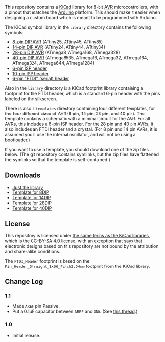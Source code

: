This repository contains a [KiCad][1] library for 8-bit [AVR][2]
microcontrollers, with a pinout that matches the [Arduino][3]
platform.  This should make it easier when designing a custom board
which is meant to be programmed with Arduino.

The KiCad symbol library in the `library` directory contains the
following symbols:

* [8-pin DIP AVR][4] (ATtiny25, ATtiny45, ATtiny85)
* [14-pin DIP AVR][4] (ATtiny24, ATtiny44, ATtiny84)
* [28-pin DIP AVR][5] (ATmega8, ATmega168, ATmega328)
* [40-pin DIP AVR][6] (ATmega8535, ATmega16, ATmega32, ATmega164, ATmega324, ATmega644, ATmega1284)
* [6-pin ISP header][7]
* [10-pin ISP header][7]
* [6-pin "FTDI" (serial) header][8]

Also in the `library` directory is a KiCad footprint library
containing a footprint for the FTDI header, which is a standard 6-pin
header with the pins labeled on the silkscreen.

There is also a `templates` directory containing four different
templates, for the four different sizes of AVR (8 pin, 14 pin, 28 pin,
and 40 pin).  The template contains a schematic with a minimal circuit
for the AVR.  For all AVRs, this includes a 6-pin ISP header.  For the
28 pin and 40 pin AVRs, it also includes an FTDI header and a
crystal.  (For 8 pin and 14 pin AVRs, it is assumed you'll use the
internal oscillator, and will not be using a bootloader.)

If you want to use a template, you should download one of the zip
files below.  (The git repository contains symlinks, but the zip files
have flattened the symlinks so that the template is self-contained.)

## Downloads

* [Just the library][11]
* [Template for 8DIP][12]
* [Template for 14DIP][13]
* [Template for 28DIP][14]
* [Template for 40DIP][15]

## License

This repository is licensed under [the same terms as the KiCad
libraries][9], which is the [CC-BY-SA 4.0][10] license, with an
exception that says that electronic designs based on this repository
are not bound by the attribution and share-alike conditions.

The `FTDI_Header` footprint is based on the
`Pin_Header_Straight_1x06_Pitch2.54mm` footprint from the KiCad
library.

## Change Log

### 1.1

* Made `AREF` pin Passive.
* Put a 0.1μF capacitor between `AREF` and `GND`.  (See [this thread][16].)

### 1.0

* Initial release.

[1]: http://kicad-pcb.org/
[2]: https://en.wikipedia.org/wiki/Atmel_AVR
[3]: https://www.arduino.cc/
[4]: https://github.com/damellis/attiny
[5]: https://www.arduino.cc/en/Main/Standalone
[6]: https://github.com/mcudude/MightyCore
[7]: http://www.batsocks.co.uk/readme/isp_headers.htm
[8]: https://www.sparkfun.com/products/9716
[9]: https://forum.kicad.info/t/kicad-library-licensing/7856
[10]: https://creativecommons.org/licenses/by-sa/4.0/legalcode
[11]: https://github.com/ppelleti/avr-arduino-kicad/releases/download/1.1/avr-arduino-kicad-1.1-library.zip
[12]: https://github.com/ppelleti/avr-arduino-kicad/releases/download/1.1/avr-arduino-kicad-1.1-8DIP.zip
[13]: https://github.com/ppelleti/avr-arduino-kicad/releases/download/1.1/avr-arduino-kicad-1.1-14DIP.zip
[14]: https://github.com/ppelleti/avr-arduino-kicad/releases/download/1.1/avr-arduino-kicad-1.1-28DIP.zip
[15]: https://github.com/ppelleti/avr-arduino-kicad/releases/download/1.1/avr-arduino-kicad-1.1-40DIP.zip
[16]: https://forum.kicad.info/t/barebones-atmega328-circuit-and-the-conflict-between-pins-warning/10886
